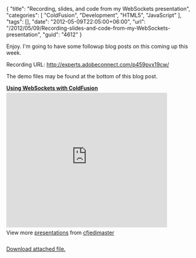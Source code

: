 {
	"title": "Recording, slides, and code from my WebSockets presentation",
	"categories": [
		"ColdFusion",
		"Development",
		"HTML5",
		"JavaScript"
	],
	"tags": [],
	"date": "2012-05-09T22:05:00+06:00",
	"url": "/2012/05/09/Recording-slides-and-code-from-my-WebSockets-presentation",
	"guid": "4612"
}

Enjoy. I'm going to have some followup blog posts on this coming up this week.

Recording URL: <a href="http://experts.adobeconnect.com/p459pvx19cw/">http://experts.adobeconnect.com/p459pvx19cw/</a>

The demo files may be found at the bottom of this blog post.

<div style="width:425px" id="__ss_12872511"> <strong style="display:block;margin:12px 0 4px"><a href="http://www.slideshare.net/cfjedimaster/using-websockets-with-coldfusion" title="Using WebSockets with ColdFusion" target="_blank">Using WebSockets with ColdFusion</a></strong> <iframe src="http://www.slideshare.net/slideshow/embed_code/12872511" width="425" height="355" frameborder="0" marginwidth="0" marginheight="0" scrolling="no"></iframe> <div style="padding:5px 0 12px"> View more <a href="http://www.slideshare.net/" target="_blank">presentations</a> from <a href="http://www.slideshare.net/cfjedimaster" target="_blank">cfjedimaster</a> </div> </div><p><a href='enclosures/C%3A%5Chosts%5C2012%2Eraymondcamden%2Ecom%5Cenclosures%2FWebsockets%20with%20ColdFusion%2Ezip'>Download attached file.</a></p>